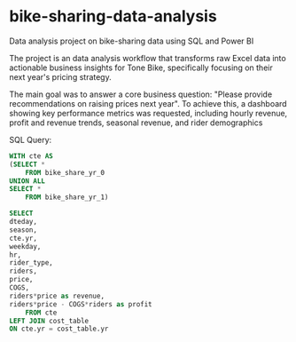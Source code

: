 # bike-sharing-data-analysis
Data analysis project on bike-sharing data using SQL and Power BI

The project is an data analysis workflow that transforms raw Excel data into actionable business insights for Tone Bike, specifically focusing on their next year's pricing strategy.

The main goal was to answer a core business question: "Please provide recommendations on raising prices next year". To achieve this, a dashboard showing key performance metrics was requested, including hourly revenue, profit and revenue trends, seasonal revenue, and rider demographics

SQL Query:
```sql
WITH cte AS 
(SELECT * 
    FROM bike_share_yr_0
UNION ALL
SELECT * 
    FROM bike_share_yr_1)

SELECT 
dteday,
season,
cte.yr,
weekday,
hr,
rider_type,
riders,
price,
COGS,
riders*price as revenue,
riders*price - COGS*riders as profit
    FROM cte
LEFT JOIN cost_table
ON cte.yr = cost_table.yr
```
